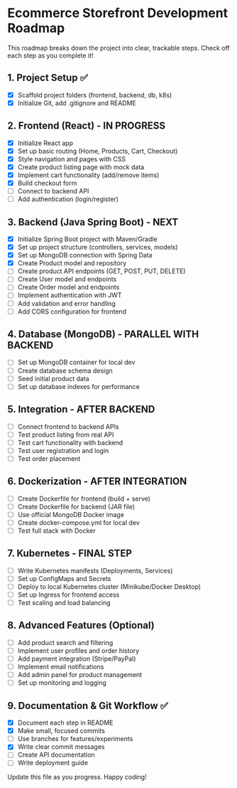 # Ecommerce Storefront Development Roadmap

This roadmap breaks down the project into clear, trackable steps. Check off each step as you complete it!

## 1. Project Setup ✅

- [x] Scaffold project folders (frontend, backend, db, k8s)
- [x] Initialize Git, add .gitignore and README

## 2. Frontend (React) - IN PROGRESS

- [x] Initialize React app
- [x] Set up basic routing (Home, Products, Cart, Checkout)
- [x] Style navigation and pages with CSS
- [x] Create product listing page with mock data
- [x] Implement cart functionality (add/remove items)
- [x] Build checkout form
- [ ] Connect to backend API
- [ ] Add authentication (login/register)

## 3. Backend (Java Spring Boot) - NEXT

- [x] Initialize Spring Boot project with Maven/Gradle
- [X] Set up project structure (controllers, services, models)
- [x] Set up MongoDB connection with Spring Data
- [x] Create Product model and repository
- [ ] Create product API endpoints (GET, POST, PUT, DELETE)
- [ ] Create User model and endpoints
- [ ] Create Order model and endpoints
- [ ] Implement authentication with JWT
- [ ] Add validation and error handling
- [ ] Add CORS configuration for frontend

## 4. Database (MongoDB) - PARALLEL WITH BACKEND

- [ ] Set up MongoDB container for local dev
- [ ] Create database schema design
- [ ] Seed initial product data
- [ ] Set up database indexes for performance

## 5. Integration - AFTER BACKEND

- [ ] Connect frontend to backend APIs
- [ ] Test product listing from real API
- [ ] Test cart functionality with backend
- [ ] Test user registration and login
- [ ] Test order placement

## 6. Dockerization - AFTER INTEGRATION

- [ ] Create Dockerfile for frontend (build + serve)
- [ ] Create Dockerfile for backend (JAR file)
- [ ] Use official MongoDB Docker image
- [ ] Create docker-compose.yml for local dev
- [ ] Test full stack with Docker

## 7. Kubernetes - FINAL STEP

- [ ] Write Kubernetes manifests (Deployments, Services)
- [ ] Set up ConfigMaps and Secrets
- [ ] Deploy to local Kubernetes cluster (Minikube/Docker Desktop)
- [ ] Set up Ingress for frontend access
- [ ] Test scaling and load balancing

## 8. Advanced Features (Optional)

- [ ] Add product search and filtering
- [ ] Implement user profiles and order history
- [ ] Add payment integration (Stripe/PayPal)
- [ ] Implement email notifications
- [ ] Add admin panel for product management
- [ ] Set up monitoring and logging

## 9. Documentation & Git Workflow ✅

- [x] Document each step in README
- [x] Make small, focused commits
- [ ] Use branches for features/experiments
- [x] Write clear commit messages
- [ ] Create API documentation
- [ ] Write deployment guide

Update this file as you progress. Happy coding!

